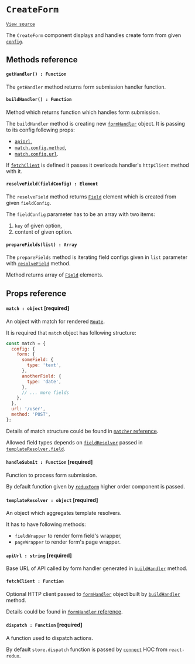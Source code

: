 # `CreateForm`
[`View source`](../../../src/page/CreateForm.js)

The `CreateForm` component displays and handles create form from given [`config`](#config--object-required). 

## Methods reference

#### `getHandler() : Function`

The `getHandler` method returns form submission handler function.

#### `buildHandler() : Function`

Method which returns function which handles form submission.

The `buildHandler` method is creating new [`formHandler`](./form/formHandler.md) object.
It is passing to its config following props:
- [`apiUrl`](#apiurl--string-required),
- [`match.config.method`](#match--object-required),
- [`match.config.url`](#match--object-required).

If [`fetchClient`](#fetchclient--function) is defined it passes it overloads handler's `httpClient` method with it.

#### `resolveField(fieldConfig) : Element`

The `resolveField` method returns [`Field`](https://redux-form.com/7.1.2/docs/api/field.md/) element
which is created from given `fieldConfig`.

The `fieldConfig` parameter has to be an array with two items:
1. `key` of given option,
2. content of given option.

#### `prepareFields(list) : Array`

The `prepareFields` method is iterating field configs given in `list` parameter with [`resolveField`](#resolvefieldfieldconfig--element) method.

Method returns array of [`Field`](https://redux-form.com/7.1.2/docs/api/field.md/) elements.

## Props reference

#### `match : object` [required]

An object with match for rendered [`Route`](../route.md).

It is required that `match` object has following structure:

```js
const match = {
  config: {
    form: {
      someField: {
        type: 'text',
      },
      anotherField: {
        type: 'date',
      },
      // ... more fields
    },
  },
  url: '/user',
  method: 'POST',
};
```

Details of match structure could be found in [`matcher` reference](../routing/matcher.md).

Allowed field types depends on [`fieldResolver`](./resolver/fieldResolver.md)
passed in [`templateResolver.field`](#templateresolver--object-required).

#### `handleSubmit : Function` [required]

Function to process form submission.

By default function given by [`reduxForm`](https://redux-form.com/7.1.1/docs/api/reduxform.md/) higher order component is passed.

#### `templateResolver : object` [required]

An object which aggregates template resolvers.

It has to have following methods:
- `fieldWrapper` to render form field's wrapper,
- `pageWrapper` to render form's page wrapper.

#### `apiUrl : string` [required]

Base URL of API called by form handler generated in [`buildHandler`](#buildhandler--function) method.

#### `fetchClient : Function`

Optional HTTP client passed to [`formHandler`](./form/formHandler) object built by
[`buildHandler`](#buildhandler--function) method.

Details could be found in [`formHandler` reference](./form/formHandler#overriding-default-http-client).

#### `dispatch : Function` [required]

A function used to dispatch actions.

By default `store.dispatch` function is passed by
[`connect`](https://github.com/reactjs/react-redux/blob/master/docs/api.md#connectmapstatetoprops-mapdispatchtoprops-mergeprops-options)
HOC from `react-redux`.
